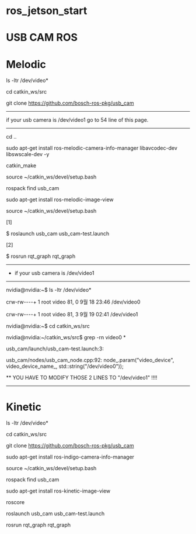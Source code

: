 # ros_jetson_start

# USB CAM ROS


# Melodic #
  
ls -ltr /dev/video*

cd catkin_ws/src

git clone https://github.com/bosch-ros-pkg/usb_cam

**********************
if your usb camera is /dev/video1
go to 54 line of this page.
**********************

cd ..

sudo apt-get install ros-melodic-camera-info-manager libavcodec-dev libswscale-dev -y

catkin_make

source ~/catkin_ws/devel/setup.bash

rospack find usb_cam

sudo apt-get install ros-melodic-image-view


source ~/catkin_ws/devel/setup.bash

[1]

$ roslaunch usb_cam usb_cam-test.launch

[2]

$ rosrun rqt_graph rqt_graph



*************************************************
* if your usb camera is /dev/video1 
*************
nvidia@nvidia:~$ ls -ltr /dev/video*

crw-rw----+ 1 root video 81, 0  9월 18 23:46 /dev/video0

crw-rw----+ 1 root video 81, 3  9월 19 02:41 /dev/video1

nvidia@nvidia:~$ cd catkin_ws/src

nvidia@nvidia:~/catkin_ws/src$ grep -rn video0 *

usb_cam/launch/usb_cam-test.launch:3:    <param name="video_device" value="/dev/video0" />

usb_cam/nodes/usb_cam_node.cpp:92:    node_.param("video_device", video_device_name_, std::string("/dev/video0"));


** YOU HAVE TO MODIFY THOSE 2 LINES TO "/dev/video1" !!!!
***************************************************


# Kinetic #
  
ls -ltr /dev/video*

cd catkin_ws/src

git clone https://github.com/bosch-ros-pkg/usb_cam

sudo apt-get install ros-indigo-camera-info-manager

source ~/catkin_ws/devel/setup.bash

rospack find usb_cam

sudo apt-get install ros-kinetic-image-view

roscore

roslaunch usb_cam usb_cam-test.launch

rosrun rqt_graph rqt_graph
